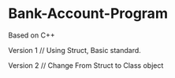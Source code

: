 # Bank-Account-Program
Based on C++ 

Version 1 // Using Struct, Basic standard.

Version 2 // Change From Struct to Class object
